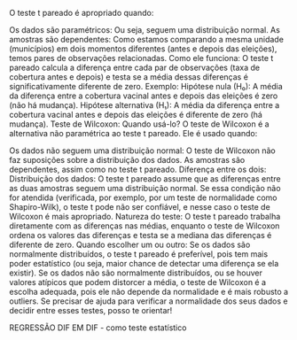 O teste t pareado é apropriado quando:

Os dados são paramétricos: Ou seja, seguem uma distribuição normal.
As amostras são dependentes: Como estamos comparando a mesma unidade (municípios) em dois momentos diferentes (antes e depois das eleições), temos pares de observações relacionadas.
Como ele funciona:
O teste t pareado calcula a diferença entre cada par de observações (taxa de cobertura antes e depois) e testa se a média dessas diferenças é significativamente diferente de zero.
Exemplo:
Hipótese nula (H₀): A média da diferença entre a cobertura vacinal antes e depois das eleições é zero (não há mudança).
Hipótese alternativa (H₁): A média da diferença entre a cobertura vacinal antes e depois das eleições é diferente de zero (há mudança).
Teste de Wilcoxon: Quando usá-lo?
O teste de Wilcoxon é a alternativa não paramétrica ao teste t pareado. Ele é usado quando:

Os dados não seguem uma distribuição normal: O teste de Wilcoxon não faz suposições sobre a distribuição dos dados.
As amostras são dependentes, assim como no teste t pareado.
Diferença entre os dois:
Distribuição dos dados: O teste t pareado assume que as diferenças entre as duas amostras seguem uma distribuição normal. Se essa condição não for atendida (verificada, por exemplo, por um teste de normalidade como Shapiro-Wilk), o teste t pode não ser confiável, e nesse caso o teste de Wilcoxon é mais apropriado.
Natureza do teste: O teste t pareado trabalha diretamente com as diferenças nas médias, enquanto o teste de Wilcoxon ordena os valores das diferenças e testa se a mediana das diferenças é diferente de zero.
Quando escolher um ou outro:
Se os dados são normalmente distribuídos, o teste t pareado é preferível, pois tem mais poder estatístico (ou seja, maior chance de detectar uma diferença se ela existir).
Se os dados não são normalmente distribuídos, ou se houver valores atípicos que podem distorcer a média, o teste de Wilcoxon é a escolha adequada, pois ele não depende da normalidade e é mais robusto a outliers.
Se precisar de ajuda para verificar a normalidade dos seus dados e decidir entre esses testes, posso te orientar!


REGRESSÃO DIF EM DIF - como teste estatístico
